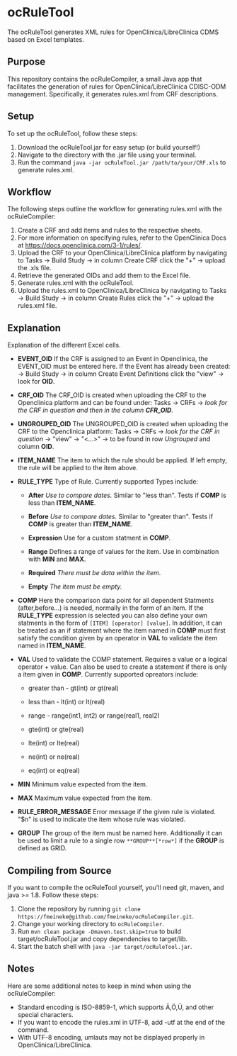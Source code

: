 # ocRuleTool
The ocRuleTool generates XML rules for OpenClinica/LibreClinica CDMS based on Excel templates.

## Purpose ##
This repository contains the ocRuleCompiler, a small Java app that facilitates the generation of rules for OpenClinica/LibreClinica CDISC-ODM management. Specifically, it generates rules.xml from CRF descriptions.

## Setup ##
To set up the ocRuleTool, follow these steps:

1. Download the ocRuleTool.jar for easy setup  (or build yourself!)
3. Navigate to the directory with the .jar file using your terminal.
4. Run the command `java -jar ocRuleTool.jar /path/to/your/CRF.xls` to generate rules.xml.

## Workflow ##
The following steps outline the workflow for generating rules.xml with the ocRuleCompiler:

1. Create a CRF and add items and rules to the respective sheets.
2. For more information on specifying rules, refer to the OpenClinica Docs at https://docs.openclinica.com/3-1/rules/.
3. Upload the CRF to your OpenClinica/LibreClinica platform by navigating to Tasks -> Build Study -> in column Create CRF click the "+" -> upload the .xls file.
4. Retrieve the generated OIDs and add them to the Excel file.
5. Generate rules.xml with the ocRuleTool.
6. Upload the rules.xml to OpenClinica/LibreClinica by navigating to Tasks -> Build Study -> in column Create Rules click the "+" -> upload the rules.xml file.

## Explanation ##
Explanation of the different Excel cells.

- **EVENT_OID**
If the CRF is assigned to an Event in Openclinica, the EVENT_OID must be entered here. If the Event has already been created: -> Build Study -> in column Create Event Definitions click the "view" -> look for **OID**.

- **CRF_OID**
The CRF_OID is created when uploading the CRF to the Openclinica platform and can be found under: Tasks -> CRFs -> *look for the CRF in question and then in the column **CFR_OID**.*

- **UNGROUPED_OID**
The UNGROUPED_OID is created when uploading the CRF to the Openclinica platform: Tasks -> CRFs -> *look for the CRF in question* -> "view" -> "<...>" -> to be found in row *Ungrouped* and column **OID**.

- **ITEM_NAME**
The item to which the rule should be applied. If left empty, the rule will be applied to the item above.

- **RULE_TYPE** Type of Rule. Currently supported Types include:

    - **After** *Use to compare dates.* Similar to "less than". Tests if **COMP** is less than **ITEM_NAME**.

    - **Before** *Use to compare dates.* Similar to "greater than". Tests if **COMP** is greater than **ITEM_NAME**.

    - **Expression** Use for a custom statment in **COMP**.

    - **Range** Defines a range of values for the item. Use in combination with **MIN** and **MAX**.

    - **Required** *There must be data within the item*.

    - **Empty** *The item must be empty.*

- **COMP**
Here the comparison data point for all dependent Statments (after,before...) is needed, normally in the form of an item. If the **RULE_TYPE** expression is selected you can also define your own statments in the form of `[ITEM] [operator] [value]`.
In addition, it can be treated as an if statement where the item named in **COMP** must first satisfy the condition given by an operator in **VAL** to validate the item named in **ITEM_NAME**.

- **VAL**
Used to validate the COMP statement. Requires a value or a logical operator + value. Can also be used to create a statement if there is only a item given in **COMP**. Currently supported opreators include:

    - greater than - gt(int) or gt(real) 

    - less than - lt(int) or lt(real)

    - range - range(int1, int2) or range(real1, real2)

    - gte(int) or gte(real)

    - lte(int) or lte(real)

    - ne(int) or ne(real)

    - eq(int) or eq(real)

- **MIN**
Minimum value expected from the item.

- **MAX**
Maximum value expected from the item.

- **RULE_ERROR_MESSAGE**
Error message if the given rule is violated. "$n" is used to indicate the item whose rule was violated.

- **GROUP**
The group of the item must be named here. Additionally it can be used to limit a rule to a single row `**GROUP**[*row*]` if the **GROUP** is defined as GRID.

## Compiling from Source ##
If you want to compile the ocRuleTool yourself, you'll need git, maven, and java >= 1.8. Follow these steps:

1. Clone the repository by running `git clone https://fmeineke@github.com/fmeineke/ocRuleCompiler.git`.
2. Change your working directory to `ocRuleCompiler`.
3. Run `mvn clean package -Dmaven.test.skip=true` to build target/ocRuleTool.jar and copy dependencies to target/lib.
4. Start the batch shell with `java -jar target/ocRuleTool.jar`.

## Notes ##
Here are some additional notes to keep in mind when using the ocRuleCompiler:

- Standard encoding is ISO-8859-1, which supports Ä,Ö,Ü, and other special characters.
- If you want to encode the rules.xml in UTF-8, add -utf at the end of the command.
- With UTF-8 encoding, umlauts may not be displayed properly in OpenClinica/LibreClinica.

